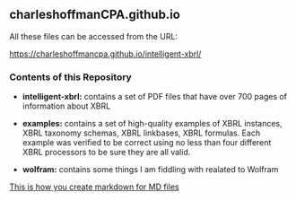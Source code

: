 ## charleshoffmanCPA.github.io

All these files can be accessed from the URL:

https://charleshoffmancpa.github.io/intelligent-xbrl/

### Contents of this Repository

* **intelligent-xbrl:** contains a set of PDF files that have over 700 pages of information about XBRL

* **examples:** contains a set of high-quality examples of XBRL instances, XBRL taxonomy schemas, XBRL linkbases, XBRL formulas.  Each example was verified to be correct using no less than four different XBRL processors to be sure they are all valid.

* **wolfram:** contains some things I am fiddling with realated to Wolfram

[This is how you create markdown for MD files](https://guides.github.com/features/mastering-markdown/)
